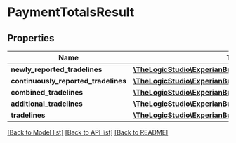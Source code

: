 # PaymentTotalsResult

## Properties
Name | Type | Description | Notes
------------ | ------------- | ------------- | -------------
**newly_reported_tradelines** | [**\TheLogicStudio\ExperianBusinessesPHP\Model\TradeLine**](TradeLine.md) |  | [optional] 
**continuously_reported_tradelines** | [**\TheLogicStudio\ExperianBusinessesPHP\Model\TradeLine**](TradeLine.md) |  | [optional] 
**combined_tradelines** | [**\TheLogicStudio\ExperianBusinessesPHP\Model\TradeLine**](TradeLine.md) |  | [optional] 
**additional_tradelines** | [**\TheLogicStudio\ExperianBusinessesPHP\Model\TradeLine**](TradeLine.md) |  | [optional] 
**tradelines** | [**\TheLogicStudio\ExperianBusinessesPHP\Model\TradeLine**](TradeLine.md) |  | [optional] 

[[Back to Model list]](../README.md#documentation-for-models) [[Back to API list]](../README.md#documentation-for-api-endpoints) [[Back to README]](../README.md)


